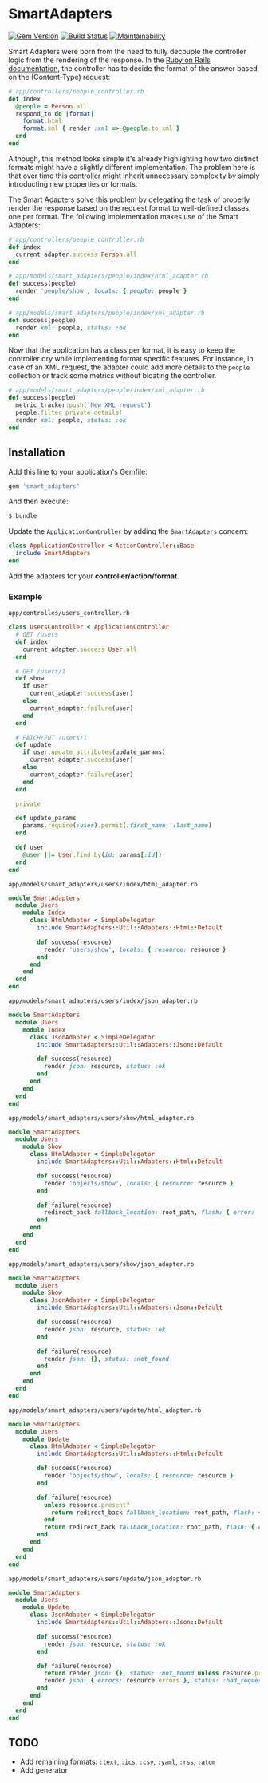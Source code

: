 # SmartAdapters

[![Gem Version](https://badge.fury.io/rb/smart_adapters.svg)](https://badge.fury.io/rb/smart_adapters) [![Build Status](https://travis-ci.org/andrearampin/smart_adapters.svg?branch=master)](https://travis-ci.org/andrearampin/smart_adapters) [![Maintainability](https://api.codeclimate.com/v1/badges/9d55d1d054401ab93a6e/maintainability)](https://codeclimate.com/github/andrearampin/smart_adapters/maintainability)

Smart Adapters were born from the need to fully decouple the controller logic from the rendering of the response.
In the [Ruby on Rails documentation](https://apidock.com/rails/ActionController/MimeResponds/InstanceMethods/respond_to), the controller has to decide the format of the answer based on the (Content-Type) request:

```ruby
# app/controllers/people_controller.rb
def index
  @people = Person.all
  respond_to do |format|
    format.html
    format.xml { render :xml => @people.to_xml }
  end
end
```

Although, this method looks simple it's already highlighting how two distinct formats might have a slightly different implementation. The problem here is that over time this controller might inherit unnecessary complexity by simply introducting new properties or formats.

The Smart Adapters solve this problem by delegating the task of properly render the response based on the request format to well-defined classes, one per format. The following implementation makes use of the Smart Adapters:

```ruby
# app/controllers/people_controller.rb
def index
  current_adapter.success Person.all
end

# app/models/smart_adapters/people/index/html_adapter.rb
def success(people)
  render 'people/show', locals: { people: people }
end

# app/models/smart_adapters/people/index/xml_adapter.rb
def success(people)
  render xml: people, status: :ok
end
```

Now that the application has a class per format, it is easy to keep the controller dry while implementing format specific features. For instance, in case of an XML request, the adapter could add more details to the `people` collection or track some metrics without bloating the controller.

```ruby
# app/models/smart_adapters/people/index/xml_adapter.rb
def success(people)
  metric_tracker.push('New XML request')
  people.filter_private_details!
  render xml: people, status: :ok
end
```

## Installation
Add this line to your application's Gemfile:

```ruby
gem 'smart_adapters'
```

And then execute:
```bash
$ bundle
```

Update the `ApplicationController` by adding the `SmartAdapters` concern:
```ruby
class ApplicationController < ActionController::Base
  include SmartAdapters
end
```

Add the adapters for your **controller/action/format**.

### Example

`app/controlles/users_controller.rb`
```ruby
class UsersController < ApplicationController
  # GET /users
  def index
    current_adapter.success User.all
  end

  # GET /users/1
  def show
    if user
      current_adapter.success(user)
    else
      current_adapter.failure(user)
    end
  end

  # PATCH/PUT /users/1
  def update
    if user.update_attributes(update_params)
      current_adapter.success(user)
    else
      current_adapter.failure(user)
    end
  end

  private

  def update_params
    params.require(:user).permit(:first_name, :last_name)
  end

  def user
    @user ||= User.find_by(id: params[:id])
  end
end
```
`app/models/smart_adapters/users/index/html_adapter.rb`
```ruby
module SmartAdapters
  module Users
    module Index
      class HtmlAdapter < SimpleDelegator
        include SmartAdapters::Util::Adapters::Html::Default

        def success(resource)
          render 'users/show', locals: { resource: resource }
        end
      end
    end
  end
end
```
`app/models/smart_adapters/users/index/json_adapter.rb`
```ruby
module SmartAdapters
  module Users
    module Index
      class JsonAdapter < SimpleDelegator
        include SmartAdapters::Util::Adapters::Json::Default

        def success(resource)
          render json: resource, status: :ok
        end
      end
    end
  end
end

```
`app/models/smart_adapters/users/show/html_adapter.rb`
```ruby
module SmartAdapters
  module Users
    module Show
      class HtmlAdapter < SimpleDelegator
        include SmartAdapters::Util::Adapters::Html::Default

        def success(resource)
          render 'objects/show', locals: { resource: resource }
        end

        def failure(resource)
          redirect_back fallback_location: root_path, flash: { error: 'Resource not found' }
        end
      end
    end
  end
end
```
`app/models/smart_adapters/users/show/json_adapter.rb`
```ruby
module SmartAdapters
  module Users
    module Show
      class JsonAdapter < SimpleDelegator
        include SmartAdapters::Util::Adapters::Json::Default

        def success(resource)
          render json: resource, status: :ok
        end

        def failure(resource)
          render json: {}, status: :not_found
        end
      end
    end
  end
end
```
`app/models/smart_adapters/users/update/html_adapter.rb`
```ruby
module SmartAdapters
  module Users
    module Update
      class HtmlAdapter < SimpleDelegator
        include SmartAdapters::Util::Adapters::Html::Default

        def success(resource)
          render 'objects/show', locals: { resource: resource }
        end

        def failure(resource)
          unless resource.present?
            return redirect_back fallback_location: root_path, flash: { error: 'Resource not found' }
          end
          return redirect_back fallback_location: root_path, flash: { error: resource.errors }
        end
      end
    end
  end
end
```
`app/models/smart_adapters/users/update/json_adapter.rb`
```ruby
module SmartAdapters
  module Users
    module Update
      class JsonAdapter < SimpleDelegator
        include SmartAdapters::Util::Adapters::Json::Default

        def success(resource)
          render json: resource, status: :ok
        end

        def failure(resource)
          return render json: {}, status: :not_found unless resource.present?
          render json: { errors: resource.errors }, status: :bad_request
        end
      end
    end
  end
end
```

## TODO
- Add remaining formats: `:text`, `:ics`, `:csv`, `:yaml`, `:rss`, `:atom`
- Add generator
